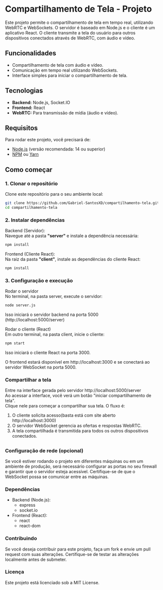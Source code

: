 # Compartilhamento de Tela - Projeto

Este projeto permite o compartilhamento de tela em tempo real, utilizando WebRTC e WebSockets. O servidor é baseado em Node.js e o cliente é um aplicativo React. O cliente transmite a tela do usuário para outros dispositivos conectados através de WebRTC, com áudio e vídeo.

## Funcionalidades

- Compartilhamento de tela com áudio e vídeo.
- Comunicação em tempo real utilizando WebSockets.
- Interface simples para iniciar o compartilhamento de tela.

## Tecnologias

- **Backend:** Node.js, Socket.IO
- **Frontend:** React
- **WebRTC:** Para transmissão de mídia (áudio e vídeo).

## Requisitos

Para rodar este projeto, você precisará de:

- [Node.js](https://nodejs.org/) (versão recomendada: 14 ou superior)
- [NPM](https://www.npmjs.com/) ou [Yarn](https://yarnpkg.com/)

## Como começar

### 1. Clonar o repositório

Clone este repositório para o seu ambiente local:

```bash
git clone https://github.com/Gabriel-SantosXD/compartilhamento-tela.git
cd compartilhamento-tela
```

### 2. Instalar dependências

Backend (Servidor): </br>
Navegue até a pasta <strong>"server"</strong> e instale a dependência necessária:

```bash
npm install
```

Frontend (Cliente React):</br>
Na raiz da pasta <strong>"client"</strong>, instale as dependências do cliente React:

```bash
npm install
```

### 3. Configuração e execução

Rodar o servidor</br>
No terminal, na pasta server, execute o servidor:

```bash
node server.js
```

Isso iniciará o servidor backend na porta 5000 (http://localhost:5000/server) </br>

Rodar o cliente (React)</br>
Em outro terminal, na pasta client, inicie o cliente:

```bash
npm start
```

Isso iniciará o cliente React na porta 3000.

O frontend estará disponível em http://localhost:3000 e se conectará ao servidor WebSocket na porta 5000.

### Compartilhar a tela

Entre na interface gerada pelo servidor http://localhost:5000/server </br>
Ao acessar a interface, você verá um botão "iniciar compartilhamento de tela". </br>
Clique nele para começar a compartilhar sua tela. O fluxo é:

1. O cliente solicita acesso(basta está com site aberto http://localhost:3000)
2. O servidor WebSocket gerencia as ofertas e respostas WebRTC.
3. A tela compartilhada é transmitida para todos os outros dispositivos conectados.

##

### Configuração de rede (opcional)

Se você estiver rodando o projeto em diferentes máquinas ou em um ambiente de produção, será necessário configurar as portas no seu firewall e garantir que o servidor esteja acessível. Certifique-se de que o WebSocket possa se comunicar entre as máquinas.

### Dependências

- Backend (Node.js):
  - express
  - socket.io
- Frontend (React):
  - react
  - react-dom

### Contribuindo

Se você deseja contribuir para este projeto, faça um fork e envie um pull request com suas alterações. Certifique-se de testar as alterações localmente antes de submeter.

### Licença

Este projeto está licenciado sob a MIT License.
